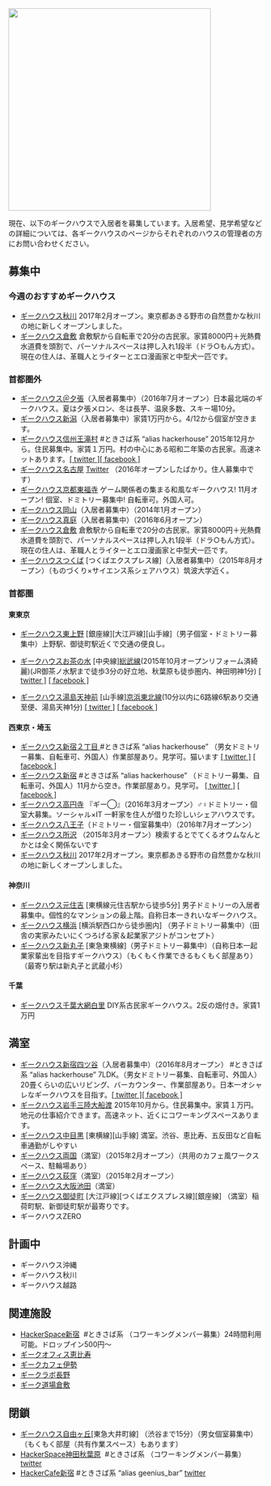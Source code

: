 <img src="http://cdn-ak.f.st-hatena.com/images/fotolife/t/tomoya/20111218/20111218111732.jpg" height="400" />

現在、以下のギークハウスで入居者を募集しています。入居希望、見学希望などの詳細については、各ギークハウスのページからそれぞれのハウスの管理者の方にお問い合わせください。

## 募集中

### 今週のおすすめギークハウス
- <a href="https://geekhouseakigawa.wixsite.com/akigawa-sharehouse">ギークハウス秋川</a> 2017年2月オープン。東京都あきる野市の自然豊かな秋川の地に新しくオープンしました。
- <a href="https://www.facebook.com/geekura/">ギークハウス倉敷</a> 倉敷駅から自転車で20分の古民家。家賃8000円＋光熱費水道費を頭割で、パーソナルスペースは押し入れ1段半（ドラ○もん方式）。現在の住人は、革職人とライターとエロ漫画家と中型犬一匹です。


### 首都圏外

- <a href="https://www.facebook.com/geebari?__mref=message_bubble">ギークハウス＠夕張</a>（入居者募集中）（2016年7月オープン）日本最北端のギークハウス。夏は夕張メロン、冬は長芋、温泉多数、スキー場10分。
- <a href="http://www.geek-niigata.com/">ギークハウス新潟</a>（入居者募集中）家賃1万円から。4/12から個室が空きます。
- <a href="http://4hacker.github.io/hackerhouse/">ギークハウス信州王滝村</a> #ときさば系 “alias hackerhouse” 2015年12月から。住民募集中。家賃１万円。村の中心にある昭和二年築の古民家。高速ネットあります。<a href="https://twitter.com/tokisaba" title="tokisaba">[ twitter ]</a><a href="https://www.facebook.com/tokisaba" title="tokisaba">[ facebook ]</a>
- <a href="https://www.facebook.com/geek.nagoya/">ギークハウス名古屋</a> <a href="https://twitter.com/setoshi66/status/768373615536447488">Twitter</a> （2016年オープンしたばかり。住人募集中です）
- <a href="http://geektfkj.blogspot.jp/">ギークハウス京都東福寺</a>  ゲーム関係者の集まる和風なギークハウス! 11月オープン! 個室、ドミトリー募集中! 自転車可。外国人可。
- <a href="http://colish.net/concepts/565">ギークハウス岡山</a>（入居者募集中）（2014年1月オープン）
- <a href="http://geemani.com/">ギークハウス真庭</a>（入居者募集中）（2016年6月オープン）
- <a href="https://www.facebook.com/geekura/">ギークハウス倉敷</a> 倉敷駅から自転車で20分の古民家。家賃8000円＋光熱費水道費を頭割で、パーソナルスペースは押し入れ1段半（ドラ○もん方式）。現在の住人は、革職人とライターとエロ漫画家と中型犬一匹です。
- <a href="http://geetsuku.github.io/">ギークハウスつくば</a> [つくばエクスプレス線]（入居者募集中）（2015年8月オープン）（ものづくり×サイエンス系シェアハウス）筑波大学近く。


### 首都圏

#### 東東京

- <a href="http://geekhouse.tumblr.com/post/63796293813/higashiueno">ギークハウス東上野</a> [銀座線][大江戸線][山手線]（男子個室・ドミトリー募集中）上野駅、御徒町駅近くで交通の便良し。
- <a href="http://t.umblr.com/redirect?z=http%3A%2F%2Fsharehouse.aaron.co.jp%2Fgeekhouse-ochanomizu%2F&amp;t=NDIxMTRhOGExNzQwOTYzZGY0MDg1Y2ZjNWUwZTg2MzA0M2JmMzkyZSxXbEVlS3ZsVg%3D%3D">ギークハウスお茶の水</a> [中央線][総武線](個室募集中)(2015年10月オープンリフォーム済綺麗)(JR御茶ノ水駅まで徒歩3分の好立地、秋葉原も徒歩圏内、神田明神1分) <a href="https://twitter.com/aaron_suzuki" title="aaron_suzuki">[ twitter ]</a> <a href="http://t.umblr.com/redirect?z=https%3A%2F%2Fwww.facebook.com%2Fyoshihisa.suzuki.98&amp;t=ODc0ODcxOWE1MzExODNkZGZkMGY1Yjk1YjQzYWU3YTE5N2IzMThkNixXbEVlS3ZsVg%3D%3D" title="yoshihisa.suzuki.98">[ facebook ]</a>

- <a href="http://t.umblr.com/redirect?z=http%3A%2F%2Fsharehouse.aaron.co.jp%2Fgeekhouse-yushimatenjinmae%2F&amp;t=ZTk3NGUxYzZmNDNlNmY4OWI5NGU4MWM4ZjcwMjk2ZDVhN2I4NDczZixXbEVlS3ZsVg%3D%3D">ギークハウス湯島天神前</a>
		[山手線][京浜東北線](2014年11月オープンリフォーム済綺麗)(10分以内に6路線6駅あり交通至便、湯島天神1分) <a href="https://twitter.com/aaron_suzuki" title="aaron_suzuki">[ twitter ]</a> <a href="http://t.umblr.com/redirect?z=https%3A%2F%2Fwww.facebook.com%2Fyoshihisa.suzuki.98&amp;t=ODc0ODcxOWE1MzExODNkZGZkMGY1Yjk1YjQzYWU3YTE5N2IzMThkNixXbEVlS3ZsVg%3D%3D" title="yoshihisa.suzuki.98">[ facebook ]</a>

#### 西東京・埼玉

- <a href="http://4hacker.github.io/hackerhouse/">ギークハウス新宿２丁目 </a>#ときさば系 “alias hackerhouse” （男女ドミトリー募集、自転車可、外国人）作業部屋あり。見学可。猫います <a href="https://twitter.com/tokisaba" title="tokisaba">[ twitter ]</a> <a href="https://www.facebook.com/tokisaba" title="tokisaba">[ facebook ]</a>
- <a href="http://4hacker.github.io/hackerhouse/">ギークハウス新宿</a> #ときさば系 “alias hackerhouse” （ドミトリー募集、自転車可、外国人）11月から空き。作業部屋あり。見学可。 <a href="https://twitter.com/tokisaba" title="tokisaba">[ twitter ]</a> <a href="https://www.facebook.com/tokisaba" title="tokisaba">[ facebook ]</a>
- <a href="http://geemaru.wp.xdomain.jp/"> ギークハウス高円寺</a> 『ギー◯』（2016年3月オープン）♂♀ドミトリー・個室大募集。ソーシャル×IT 一軒家を住人が借りた珍しいシェアハウスです。
- <a href="https://twitter.com/geehachi">ギークハウス八王子</a>（ドミトリー・個室募集中）（2016年7月オープンン）
- <a href="https://tokutokutoku.github.io/">ギークハウス所沢</a> （2015年3月オープン）検索するとでてくるオウムなんとかとは全く関係ないです
- <a href="https://geekhouseakigawa.wixsite.com/akigawa-sharehouse">ギークハウス秋川</a> 2017年2月オープン。東京都あきる野市の自然豊かな秋川の地に新しくオープンしました。

#### 神奈川
- <a href="http://geekmtsm.com">ギークハウス元住吉</a> [東横線元住吉駅から徒歩5分] 男子ドミトリーの入居者募集中。個性的なマンションの最上階。自称日本一きれいなギークハウス。
- <a href="http://geek-house-yokohama.webnode.jp/">ギークハウス横浜</a> [横浜駅西口から徒歩圏内] （男子ドミトリー募集中）（田舎の実家みたいにくつろげる家＆起業家アジトがコンセプト）
- <a href="https://www.facebook.com/geekmrk">ギークハウス新丸子</a> [東急東横線]（男子ドミトリー募集中）（自称日本一起業家輩出を目指すギークハウス）（もくもく作業できるもくもく部屋あり）（最寄り駅は新丸子と武蔵小杉）

#### 千葉
- <a href="https://paper.dropbox.com/doc/m3Sz7HwYJGCiURWz9G51Y">ギークハウス千葉大網白里</a> DIY系古民家ギークハウス。2反の畑付き。家賃1万円


## 満室
- <a href="http://4hacker.github.io/hackerhouse/">ギークハウス新宿四ツ谷</a>（入居者募集中）（2016年8月オープン） #ときさば系 “alias hackerhouse” 7LDK。（男女ドミトリー募集、自転車可、外国人）20畳くらいの広いリビング、バーカウンター、作業部屋あり。日本一オシャレなギークハウスを目指す。<a href="https://twitter.com/tokisaba" title="tokisaba">[ twitter ]</a><a href="https://www.facebook.com/tokisaba" title="tokisaba">[ facebook ]</a>
- <a href="https://www.facebook.com/%E3%82%AE%E3%83%BC%E3%82%AF%E3%83%8F%E3%82%A6%E3%82%B9%E5%B2%A9%E6%89%8B%E4%B8%89%E9%99%B8%E5%A4%A7%E8%88%B9%E6%B8%A1-942642695828767/?fref=ts"> ギークハウス岩手三陸大船渡</a> 2015年10月から。住民募集中。家賃１万円。地元の仕事紹介できます。高速ネット、近くにコワーキングスペースあります。
- <a href="http://goo.gl/G0YedX">ギークハウス中目黒</a> [東横線][山手線] 満室。渋谷、恵比寿、五反田など自転車通勤がしやすい
- <a href="http://geekhouse.tumblr.com/post/110448107709/ryougoku">ギークハウス両国</a>（満室）（2015年2月オープン）（共用のカフェ風ワークスペース、駐輪場あり）
- <a href="http://geekhouse.tumblr.com/post/110446423029/ogikubo">ギークハウス荻窪</a>（満室）（2015年2月オープン）
- <a href="http://geekhouse-osakaikeda.tumblr.com/">ギークハウス大阪池田</a>（満室）
- <a href="http://geekhouse.tumblr.com/post/41336302168/okachimachi">ギークハウス御徒町</a> [大江戸線][つくばエクスプレス線][銀座線] （満室）稲荷町駅、新御徒町駅が最寄りです。
- ギークハウスZERO


## 計画中
- ギークハウス沖縄
- ギークハウス秋川
- ギークハウス越路

## 関連施設
- <a href="http://4hacker.github.io/hackerhouse/">HackerSpace新宿</a>  #ときさば系 （コワーキングメンバー募集）24時間利用可能。ドロップイン500円〜 <a href="https://twitter.com/tokisaba" title="tokisaba"></a> 
- <a href="https://www.facebook.com/GeekOfficeEbisu">ギークオフィス恵比寿</a>
- <a href="http://geekcafe.fow.bz/">ギークカフェ伊勢</a>
- <a href="http://geeklab-nagano.com/">ギークラボ長野</a>
- <a href="http://geekdojo.strikingly.com/">ギーク道場倉敷</a>

## 閉鎖
- <a href="http://geekhouse.tumblr.com/post/113088272124/jiyugaoka">ギークハウス自由ヶ丘</a>[東急大井町線]	（渋谷まで15分）（男女個室募集中）（もくもく部屋（共有作業スペース）もあります）
- <a href="http://4hacker.github.io/hackerhouse/">HackerSpace神田秋葉原</a>  #ときさば系 （コワーキングメンバー募集） <a href="https://twitter.com/tokisaba" title="tokisaba">twitter</a>
- <a href="http://4hacker.github.io/hackerhouse/">HackerCafe新宿</a> #ときさば系 “alias geenius_bar” <a href="https://twitter.com/tokisaba" title="tokisaba"> twitter</a>
